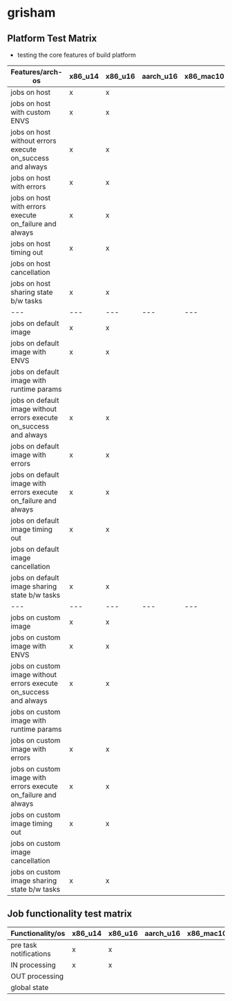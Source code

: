 # grisham

## Platform Test Matrix

- testing the core features of build platform

|Features/arch-os|x86_u14|x86_u16|aarch_u16|x86_mac10|x86_win16|
|---|---|---|---|---|---|
|jobs on host|x|x|||
|jobs on host with custom ENVS|x|x|||
|jobs on host without errors execute on_success and always|x|x|||
|jobs on host with errors|x|x|||
|jobs on host with errors execute on_failure and always|x|x|||
|jobs on host timing out|x|x|||
|jobs on host cancellation|||||
|jobs on host sharing state b/w tasks|x|x|||
|---|---|---|---|---|---|
|jobs on default image|x|x|||
|jobs on default image with ENVS|x|x|||
|jobs on default image with runtime params|||||
|jobs on default image without errors execute on_success and always|x|x|||
|jobs on default image with errors|x|x|||
|jobs on default image with errors execute on_failure and always|x|x|||
|jobs on default image timing out|x|x|||
|jobs on default image cancellation|||||
|jobs on default image sharing state b/w tasks|x|x|||
|---|---|---|---|---|---|
|jobs on custom image|x|x|||
|jobs on custom image with ENVS|x|x|||
|jobs on custom image without errors execute on_success and always|x|x|||
|jobs on custom image with runtime params|||||
|jobs on custom image with errors|x|x|||
|jobs on custom image with errors execute on_failure and always|x|x|||
|jobs on custom image timing out|x|x|||
|jobs on custom image cancellation|||||
|jobs on custom image sharing state b/w tasks|x|x|||

## Job functionality test matrix

|Functionality/os|x86_u14|x86_u16|aarch_u16|x86_mac10|x86_win16|
|---|---|---|---|---|---|
|pre task notifications|x|x||||
|IN processing|x|x||||
|OUT processing||||||
|global state||||||
